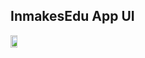 ## InmakesEdu App UI 

<div style="display: flex;flex-direction:'row';">
<img src="https://user-images.githubusercontent.com/81835507/203560989-f5bbc804-7331-40a1-8742-2aa843a37cb0.jpg" width=15% height=15%>

